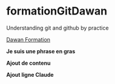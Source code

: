 # formationGitDawan
Understanding git and github by practice

[Dawan Formation](https://www.dawan.fr/)

**Je suis une phrase en gras**

**Ajout de contenu**

**Ajout ligne Claude**
